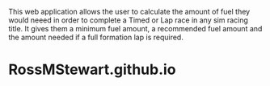 This web application allows the user to calculate the amount of fuel they would neeed in order to complete a Timed or Lap race in any sim racing title. It gives them a minimum fuel amount, a recommended fuel amount and the amount needed if a full formation lap is required.

# RossMStewart.github.io
